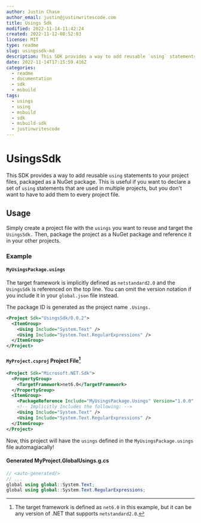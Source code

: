 ```yaml
---
author: Justin Chase
author_email: justin@justinwritescode.com
title: Usings Sdk
modified: 2022-11-14-11:42:24
created: 2022-11-12-08:52:03
license: MIT
type: readme
slug: usingssdk-md
description: This SDK provides a way to add reusable `using` statements to your project files, packaged as a NuGet package.  
date: 2022-11-14T17:15:59.416Z
categories:
  - readme
  - documentation
  - sdk
  - msbuild
tags:
  - usings
  - using
  - msbuild
  - sdk
  - msbuild-sdk
  - justinwritescode
---
```


# UsingsSdk

This SDK provides a way to add reusable `using` statements to your project files, packaged as a NuGet package.  This is useful if you want to declare a set of `using` statements that are used in multiple projects, but you don't want to have to add them to every project file.

## Usage

Simply create a project file with the `usings` you want to reuse and target the `UsingsSdk.`  Then, package the project as a NuGet package and reference it in your other projects.

### Example

#### `MyUsingsPackage.usings`

The target framework is implicitly defined as `netstandard2.0` and the `UsingsSdk` is referenced on the top line.  You can omit the version notation if you include it in your `global.json` file instead.

The package ID is generated as the project name `.Usings.`

```xml title="MyUsingsPackage.usings"
<Project Sdk="UsingsSdk/0.0.2">
  <ItemGroup>
    <Using Include="System.Text" />
    <Using Include="System.Text.RegularExpressions" />
  </ItemGroup>
</Project>
```

#### `MyProject.csproj` Project File[^1]

```xml title="MyProject.csproj"
<Project Sdk="Microsoft.NET.Sdk">
  <PropertyGroup>
    <TargetFramework>net6.0</TargetFramework>
  </PropertyGroup>
  <ItemGroup>
    <PackageReference Include="MyUsingsPackage.Usings" Version="1.0.0" />
    <!-- Implicitly Includes the following: -->
    <Using Include="System.Text" />
    <Using Include="System.Text.RegularExpressions" />
  </ItemGroup>
</Project>
```

[^1]: The target framework is defined as `net6.0` in this example, but it can be any version of .NET that supports `netstandard2.0`.

Now, this project will have the `usings` defined in the `MyUsingsPackage.usings` file automagiacally!

#### Generated MyProject.GlobalUsings.g.cs

```csharp title="MyProject.GlobalUsings.g.cs"
// <auto-generated/>
// ...
global using global::System.Text;
global using global::System.Text.RegularExpressions;
```
